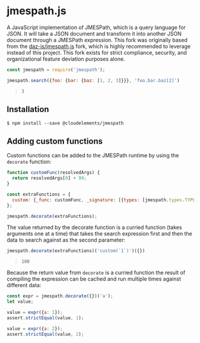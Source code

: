 # jmespath.js

A JavaScript implementation of JMESPath, which is a query language for JSON. It will take a JSON
document and transform it into another JSON document through a JMESPath expression. This fork was
originally based from the [daz-is/jmespath.js](https://github.com/daz-is/jmespath.js) fork, which
is highly recommended to leverage instead of this project. This fork exists for strict compliance,
security, and organizational feature deviation purposes alone.

```js
const jmespath = require('jmespath');

jmespath.search({foo: {bar: {baz: [1, 2, 3]}}}, 'foo.bar.baz[2]')
```

> `3`


## Installation

```console
$ npm install --save @cloudelements/jmespath
```

## Adding custom functions

Custom functions can be added to the JMESPath runtime by using the `decorate` function:

```js
function customFunc(resolvedArgs) {
  return resolvedArgs[0] + 99;
}

const extraFunctions = {
  custom: {_func: customFunc, _signature: [{types: [jmespath.types.TYPE_NUMBER]}]},
};

jmespath.decorate(extraFunctions);
```

The value returned by the decorate function is a curried function (takes arguments one at a time)
that takes the search expression first and then the data to search against as the second parameter:

```js
jmespath.decorate(extraFunctions)('custom(`1`)')({})
```

> `100`

Because the return value from `decorate` is a curried function the result of compiling the
expression can be cached and run multiple times against different data:

```js
const expr = jmespath.decorate({})('a');
let value;

value = expr({a: 1});
assert.strictEqual(value, 1);

value = expr({a: 2});
assert.strictEqual(value, 2);
```
